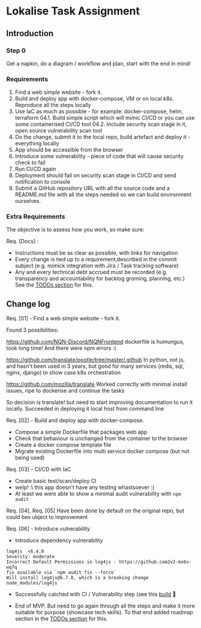 # Lokalise Task Assignment

## Introduction

### Step 0

Get a napkin, do a diagram / workflow and plan, start with the end in mind!

### Requirements

1.  Find a web simple website - fork it.
2.  Build and deploy app with docker-compose, VM or on local k8s. Reproduce all the steps locally
3.  Use IaC as much as possible - for example: docker-compose, helm, terraform
    04.1. Build simple script which will mimic CI/CD or you can use some containerised CI/CD
    tool
    04.2. Include security scan stage in it, open source vulnerability scan tool
4.  Do the change, submit it to the local repo, build artefact and deploy it - everything
    locally
5.  App should be accessible from the browser
6.  Introduce some vulnerability - piece of code that will cause security check to fail
7.  Run CI/CD again
8.  Deployment should fail on security scan stage in CI/CD and send notification to
    console
9.  Submit a GitHub repository URL with all the source code and a README.md file
    with all the steps needed so we can build environment ourselves.

### Extra Requirements

The objective is to assess how you work, so make sure:

Req. [Docs] :

- Instructions must be as clear as possible, with links for navigation
- Every change is tied up to a requirement,described in the commit subject (e.g. mimick integration with Jira / Task tracking software)
- Any and every technical debt accrued must be recorded (e.g. transparency and accountability for backlog groming, planning, etc.) See the [TODOs section](/localise/TODOs.md) for this.


## Change log

Req. [01]  - Find a web simple website - fork it.

Found 3 possibilities:

https://github.com/NQN-Discord/NQNFrontend
dockerfile is humungus, took long time! And there were npm errors :(

https://github.com/translate/pootle/tree/master/.github
In python, not js, and hasn't been used in 3 years, but good for many services (redis, sql, nginx, django) to show case k8s orchestration

https://github.com/mozilla/translate
Worked correctly with minimal install issues, ripe to dockerise and continue the tasks

So decision is translate! but need to start improving documentation to run it locally. Succeeded in deploying it local host from command line

Req. [02] -  Build and deploy app with docker-compose.

- Compose a simple Dockerfile that packages web app
- Check that behaviour is unchanged from the container to the browser
- Create a docker compose template file
- Migrate existing Dockerfile into multi service docker compose (but not being used)

Req. [03] - CI/CD with IaC
- Create basic test/scan/deploy CI
- welp! :\ this app doesn't have any testing whastsoever :( 
- At least we were able to show a minimal audit vulnerability with `npm audit`

Req. [04], Req. [05] Have been done by default on the original repo, but could bes ubject to improvement

Req. [06] - Introduce vulnerability

- Introduce dependency vulnerability
```
log4js  <6.4.0
Severity: moderate
Incorrect Default Permissions in log4js - https://github.com2v2-mx6x-wq7q
fix available via `npm audit fix --force`
Will install log4js@6.7.0, which is a breaking change
node_modules/log4js
```
- Successfully catched with CI / Vulnerability step (see this [build](https://github.com/marcosnr/translate/actions/runs/3217375182) :tada:

- End of MVP. But need to go again through all the steps and make it more suitable for purpose (showcase tech skills). To that end added roadmap section in the [TODOs section](/localise/TODOs.md) for this.
